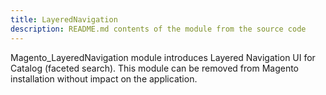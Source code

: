 ```yaml
---
title: LayeredNavigation
description: README.md contents of the module from the source code
---
```


Magento_LayeredNavigation module introduces Layered Navigation UI for Catalog (faceted search).
This module can be removed from Magento installation without impact on the application.
